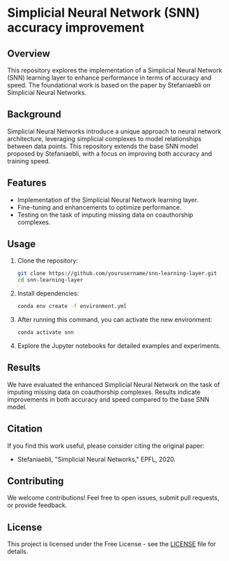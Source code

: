 # Simplicial Neural Network (SNN) accuracy improvement

## Overview

This repository explores the implementation of a Simplicial Neural Network (SNN) learning layer to enhance performance in terms of accuracy and speed. The foundational work is based on the paper by Stefaniaebli on Simplicial Neural Networks.

## Background

Simplicial Neural Networks introduce a unique approach to neural network architecture, leveraging simplicial complexes to model relationships between data points. This repository extends the base SNN model proposed by Stefaniaebli, with a focus on improving both accuracy and training speed.

## Features

- Implementation of the Simplicial Neural Network learning layer.
- Fine-tuning and enhancements to optimize performance.
- Testing on the task of imputing missing data on coauthorship complexes.

## Usage

1. Clone the repository:

    ```bash
    git clone https://github.com/yourusername/snn-learning-layer.git
    cd snn-learning-layer
    ```

2. Install dependencies:

    ```bash
    conda env create -f environment.yml
    ```

3. After running this command, you can activate the new environment:

    ```bash
    conda activate snn
    ```

4. Explore the Jupyter notebooks for detailed examples and experiments.

## Results

We have evaluated the enhanced Simplicial Neural Network on the task of imputing missing data on coauthorship complexes. Results indicate improvements in both accuracy and speed compared to the base SNN model.

## Citation

If you find this work useful, please consider citing the original paper:

- Stefaniaebli, "Simplicial Neural Networks," EPFL, 2020.

## Contributing

We welcome contributions! Feel free to open issues, submit pull requests, or provide feedback.

## License

This project is licensed under the Free License - see the [LICENSE](LICENSE.md) file for details.

